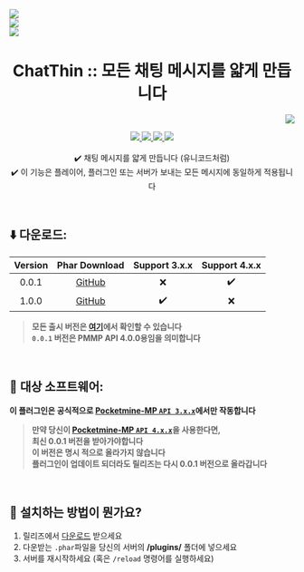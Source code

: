<a align="center"><img src="https://i.ibb.co/YpK1m9p/Chat-Thin-logo.png"></a>  
<a align="center"><img src="https://i.ibb.co/b1HDfVC/Chat-Thin-test-before.png"></a>  
<a align="center"><img src="https://i.ibb.co/WgJLjbc/Chat-Thin-test-after.png"></a>  
<h1 align="center"> ChatThin :: 모든 채팅 메시지를 얇게 만듭니다 </h1>  
<p align="right">  
  <a href="./README.md">  
    <img src="https://img.shields.io/static/v1?label=read%20in&message=English&color=success">  
  </a>
</p>  
<p align="center">  
  <a href="https://poggit.pmmp.io/ci/Blugin/ChatThin-PMMP/ChatThin">  
    <img src="https://poggit.pmmp.io/ci.shield/Blugin/ChatThin-PMMP/ChatThin?style=flat-square">  
  </a>  
  <a href="https://github.com/Blugin/ChatThin-PMMP/releases">  
    <img src="https://img.shields.io/github/release/Blugin/ChatThin-PMMP.svg?style=flat-square">  
  </a>  
  <a href="https://github.com/Blugin/ChatThin-PMMP/releases">  
    <img src="https://img.shields.io/github/downloads/Blugin/ChatThin-PMMP/total.svg?style=flat-square">  
  </a>  
  </a>  
  <a href="https://github.com/Blugin/ChatThin-PMMP/blob/master/LICENSE">  
    <img src="https://img.shields.io/github/license/Blugin/ChatThin-PMMP.svg?style=flat-square">  
  </a>  
  <br>
  <br> ✔️ 채팅 메시지를 얇게 만듭니다 (유니코드처럼)
  <br> ✔️ 이 기능은 플레이어, 플러그인 또는 서버가 보내는 모든 메시지에 동일하게 적용됩니다
</p>  
  
<br>  
  
## ⬇️ 다운로드:  
  
| Version | Phar Download | Support 3.x.x | Support 4.x.x |
| :-----: | :-----------: | :-----------: | :-----------: |
| 0.0.1 | [GitHub](https://github.com/Blugin/ChatThin-PMMP/releases/download/0.0.1/ChatThin_v0.0.1.phar) | ❌ | ✔️ |
| 1.0.0 | [GitHub](https://github.com/Blugin/ChatThin-PMMP/releases/download/1.0.0/ChatThin_v1.0.0.phar) | ✔️ | ❌ |
  
> **모든 출시 버전은 [여기](https://github.com/Blugin/ChatThin-PMMP/releases)에서 확인할 수 있습니다**  
> **`0.0.1` 버전은 PMMP API 4.0.0용임을 의미합니다**  

<br>  
  
## 📁 대상 소프트웨어: 
**이 플러그인은 공식적으로 [Pocketmine-MP `API 3.x.x`](https://github.com/pmmp/PocketMine-MP/tree/stable)에서만 작동합니다**
> **만약 당신이 [**Pocketmine-MP** `API 4.x.x`](https://github.com/pmmp/PocketMine-MP/tree/master)을 사용한다면,**  
> **최신 0.0.1 버전을 받아가야합니다**  
> **이 버전은 명시 적으로 올라가지 않습니다**  
> **플러그인이 업데이트 되더라도 릴리즈는 다시 0.0.1 버전으로 올라갑니다**  
  
<br>  
  
## 🔧 설치하는 방법이 뭔가요?
1) 릴리즈에서 [다운로드](https://github.com/Blugin/ChatThin-PMMP/releases) 받으세요  
2) 다운받는 `.phar`파일을 당신의 서버의 **/plugins/** 폴더에 넣으세요  
3) 서버를 재시작하세요 (혹은 `/reload` 명령어를 실행하세요)  
